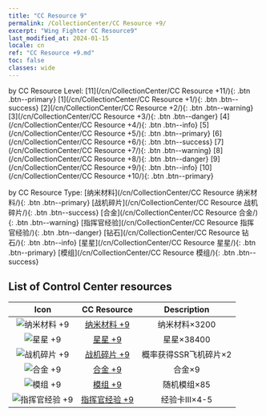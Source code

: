 ```yaml
---
title: "CC Resource 9"
permalink: /CollectionCenter/CC Resource +9/
excerpt: "Wing Fighter CC Resource9"
last_modified_at: 2024-01-15
locale: cn
ref: "CC Resource +9.md"
toc: false
classes: wide
---
```


  by CC Resource Level:  [11](/cn/CollectionCenter/CC Resource +11/){: .btn .btn--primary}   [1](/cn/CollectionCenter/CC Resource +1/){: .btn .btn--success}   [2](/cn/CollectionCenter/CC Resource +2/){: .btn .btn--warning}   [3](/cn/CollectionCenter/CC Resource +3/){: .btn .btn--danger}   [4](/cn/CollectionCenter/CC Resource +4/){: .btn .btn--info}   [5](/cn/CollectionCenter/CC Resource +5/){: .btn .btn--primary}   [6](/cn/CollectionCenter/CC Resource +6/){: .btn .btn--success}   [7](/cn/CollectionCenter/CC Resource +7/){: .btn .btn--warning}   [8](/cn/CollectionCenter/CC Resource +8/){: .btn .btn--danger}   [9](/cn/CollectionCenter/CC Resource +9/){: .btn .btn--info}   [10](/cn/CollectionCenter/CC Resource +10/){: .btn .btn--primary} 

  by CC Resource Type:  [纳米材料](/cn/CollectionCenter/CC Resource 纳米材料/){: .btn .btn--primary}   [战机碎片](/cn/CollectionCenter/CC Resource 战机碎片/){: .btn .btn--success}   [合金](/cn/CollectionCenter/CC Resource 合金/){: .btn .btn--warning}   [指挥官经验](/cn/CollectionCenter/CC Resource 指挥官经验/){: .btn .btn--danger}   [钻石](/cn/CollectionCenter/CC Resource 钻石/){: .btn .btn--info}   [星星](/cn/CollectionCenter/CC Resource 星星/){: .btn .btn--primary}   [模组](/cn/CollectionCenter/CC Resource 模组/){: .btn .btn--success} 

## List of Control Center resources

  |   Icon |      CC Resource        |   Description   |
  |:------:|:---------------:|:---------------:|
  | ![纳米材料 +9](/images/cc/CC_Nano_Material_6_p.png) | [纳米材料 +9](/cn/CollectionCenter/纳米材料_9/) | 纳米材料×3200 |
  | ![星星 +9](/images/cc/CC_Star_6_p.png) | [星星 +9](/cn/CollectionCenter/星星_9/) | 星星×38400 |
  | ![战机碎片 +9](/images/cc/CC_Fighter_Shard_6_p.png) | [战机碎片 +9](/cn/CollectionCenter/战机碎片_9/) | 概率获得SSR飞机碎片×2 |
  | ![合金 +9](/images/cc/CC_Alloy_Plate_6_p.png) | [合金 +9](/cn/CollectionCenter/合金_9/) | 合金×9 |
  | ![模组 +9](/images/cc/CC_Module_6_p.png) | [模组 +9](/cn/CollectionCenter/模组_9/) | 随机模组×85 |
  | ![指挥官经验 +9](/images/cc/CC_Commander_EXP_Card_6_p.png) | [指挥官经验 +9](/cn/CollectionCenter/指挥官经验_9/) | 经验卡III×4-5 |
